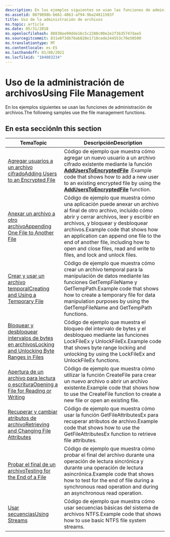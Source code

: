 ```yaml
---
description: En los ejemplos siguientes se usan las funciones de administración de archivos.
ms.assetid: 0879898b-b661-48b3-af94-9ba24811503f
title: Uso de la administración de archivos
ms.topic: article
ms.date: 05/31/2018
ms.openlocfilehash: 88838ee99dde16c5c2288c00e2e2f3b35747dae5
ms.sourcegitcommit: 831e8f3db78ab820e1710cede244553c70e50500
ms.translationtype: MT
ms.contentlocale: es-ES
ms.lasthandoff: 01/08/2021
ms.locfileid: "104083234"
---
```

# <a name="using-file-management"></a><span data-ttu-id="c13e8-103">Uso de la administración de archivos</span><span class="sxs-lookup"><span data-stu-id="c13e8-103">Using File Management</span></span>

<span data-ttu-id="c13e8-104">En los ejemplos siguientes se usan las funciones de administración de archivos.</span><span class="sxs-lookup"><span data-stu-id="c13e8-104">The following samples use the file management functions.</span></span>

## <a name="in-this-section"></a><span data-ttu-id="c13e8-105">En esta sección</span><span class="sxs-lookup"><span data-stu-id="c13e8-105">In this section</span></span>



| <span data-ttu-id="c13e8-106">Tema</span><span class="sxs-lookup"><span data-stu-id="c13e8-106">Topic</span></span>                                                                                                   | <span data-ttu-id="c13e8-107">Descripción</span><span class="sxs-lookup"><span data-stu-id="c13e8-107">Description</span></span>                                                                                                                                                                                      |
|---------------------------------------------------------------------------------------------------------|--------------------------------------------------------------------------------------------------------------------------------------------------------------------------------------------------|
| [<span data-ttu-id="c13e8-108">Agregar usuarios a un archivo cifrado</span><span class="sxs-lookup"><span data-stu-id="c13e8-108">Adding Users to an Encrypted File</span></span>](adding-users-to-an-encrypted-file.md)<br/>                   | <span data-ttu-id="c13e8-109">Código de ejemplo que muestra cómo agregar un nuevo usuario a un archivo cifrado existente mediante la función [**AddUsersToEncryptedFile**](/windows/desktop/api/Winefs/nf-winefs-adduserstoencryptedfile) .</span><span class="sxs-lookup"><span data-stu-id="c13e8-109">Example code that shows how to add a new user to an existing encrypted file by using the [**AddUsersToEncryptedFile**](/windows/desktop/api/Winefs/nf-winefs-adduserstoencryptedfile) function.</span></span><br/>                         |
| [<span data-ttu-id="c13e8-110">Anexar un archivo a otro archivo</span><span class="sxs-lookup"><span data-stu-id="c13e8-110">Appending One File to Another File</span></span>](appending-one-file-to-another-file.md)<br/>                 | <span data-ttu-id="c13e8-111">Código de ejemplo que muestra cómo una aplicación puede anexar un archivo al final de otro archivo, incluido cómo abrir y cerrar archivos, leer y escribir en archivos, y bloquear y desbloquear archivos.</span><span class="sxs-lookup"><span data-stu-id="c13e8-111">Example code that shows how an application can append one file to the end of another file, including how to open and close files, read and write to files, and lock and unlock files.</span></span><br/> |
| [<span data-ttu-id="c13e8-112">Crear y usar un archivo temporal</span><span class="sxs-lookup"><span data-stu-id="c13e8-112">Creating and Using a Temporary File</span></span>](creating-and-using-a-temporary-file.md)<br/>               | <span data-ttu-id="c13e8-113">Código de ejemplo que muestra cómo crear un archivo temporal para la manipulación de datos mediante las funciones GetTempFileName y GetTempPath.</span><span class="sxs-lookup"><span data-stu-id="c13e8-113">Example code that shows how to create a temporary file for data manipulation purposes by using the GetTempFileName and GetTempPath functions.</span></span><br/>                                         |
| [<span data-ttu-id="c13e8-114">Bloquear y desbloquear intervalos de bytes en archivos</span><span class="sxs-lookup"><span data-stu-id="c13e8-114">Locking and Unlocking Byte Ranges in Files</span></span>](locking-and-unlocking-byte-ranges-in-files.md)<br/> | <span data-ttu-id="c13e8-115">Código de ejemplo que muestra el bloqueo del intervalo de bytes y el desbloqueo mediante las funciones LockFileEx y UnlockFileEx.</span><span class="sxs-lookup"><span data-stu-id="c13e8-115">Example code that shows byte range locking and unlocking by using the LockFileEx and UnlockFileEx functions.</span></span><br/>                                                                          |
| [<span data-ttu-id="c13e8-116">Apertura de un archivo para lectura o escritura</span><span class="sxs-lookup"><span data-stu-id="c13e8-116">Opening a File for Reading or Writing</span></span>](opening-a-file-for-reading-or-writing.md)<br/>           | <span data-ttu-id="c13e8-117">Código de ejemplo que muestra cómo utilizar la función CreateFile para crear un nuevo archivo o abrir un archivo existente.</span><span class="sxs-lookup"><span data-stu-id="c13e8-117">Example code that shows how to use the CreateFile function to create a new file or open an existing file.</span></span><br/>                                                                             |
| [<span data-ttu-id="c13e8-118">Recuperar y cambiar atributos de archivo</span><span class="sxs-lookup"><span data-stu-id="c13e8-118">Retrieving and Changing File Attributes</span></span>](retrieving-and-changing-file-attributes.md)<br/>       | <span data-ttu-id="c13e8-119">Código de ejemplo que muestra cómo usar la función GetFileAttributesEx para recuperar atributos de archivo.</span><span class="sxs-lookup"><span data-stu-id="c13e8-119">Example code that shows how to use the GetFileAttributesEx function to retrieve file attributes.</span></span><br/>                                                                                      |
| [<span data-ttu-id="c13e8-120">Probar el final de un archivo</span><span class="sxs-lookup"><span data-stu-id="c13e8-120">Testing for the End of a File</span></span>](testing-for-the-end-of-a-file.md)<br/>                           | <span data-ttu-id="c13e8-121">Código de ejemplo que muestra cómo probar el final del archivo durante una operación de lectura sincrónica y durante una operación de lectura asincrónica.</span><span class="sxs-lookup"><span data-stu-id="c13e8-121">Example code that shows how to test for the end of file during a synchronous read operation and during an asynchronous read operation.</span></span><br/>                                                |
| [<span data-ttu-id="c13e8-122">Usar secuencias</span><span class="sxs-lookup"><span data-stu-id="c13e8-122">Using Streams</span></span>](using-streams.md)<br/>                                                           | <span data-ttu-id="c13e8-123">Código de ejemplo que muestra cómo usar secuencias básicas del sistema de archivos NTFS.</span><span class="sxs-lookup"><span data-stu-id="c13e8-123">Example code that shows how to use basic NTFS file system streams.</span></span><br/>                                                                                                                    |



 

 

 




